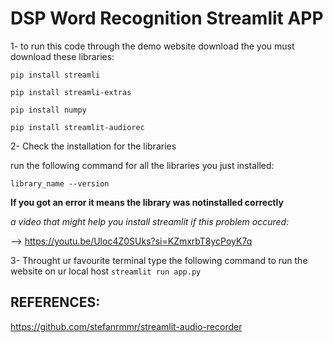 # DSP Word Recognition Streamlit APP

1- to run this code through the demo website download the you must download these libraries:

`pip install streamli`

`pip install streamli-extras`

`pip install numpy`

`pip install streamlit-audiorec`

2- Check the installation for the libraries
   
run the following command for all the libraries you just installed:
   
`library_name --version`
   
**If you got an error it means the library was notinstalled correctly**
   
*a video that might help you install streamlit if this problem occured:*
   
--> https://youtu.be/Uloc4Z0SUks?si=KZmxrbT8ycPoyK7q

3- Throught ur favourite terminal type the following command to run the website on ur local host
`streamlit run app.py`

## REFERENCES:
https://github.com/stefanrmmr/streamlit-audio-recorder
